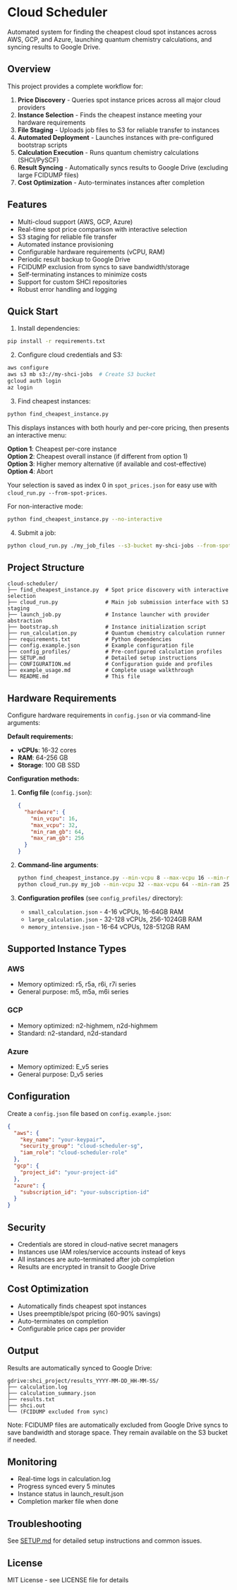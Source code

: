 # Cloud Scheduler

Automated system for finding the cheapest cloud spot instances across AWS, GCP, and Azure, launching quantum chemistry calculations, and syncing results to Google Drive.

## Overview

This project provides a complete workflow for:
1. **Price Discovery** - Queries spot instance prices across all major cloud providers
2. **Instance Selection** - Finds the cheapest instance meeting your hardware requirements
3. **File Staging** - Uploads job files to S3 for reliable transfer to instances
4. **Automated Deployment** - Launches instances with pre-configured bootstrap scripts
5. **Calculation Execution** - Runs quantum chemistry calculations (SHCI/PySCF)
6. **Result Syncing** - Automatically syncs results to Google Drive (excluding large FCIDUMP files)
7. **Cost Optimization** - Auto-terminates instances after completion

## Features

- Multi-cloud support (AWS, GCP, Azure)
- Real-time spot price comparison with interactive selection
- S3 staging for reliable file transfer
- Automated instance provisioning
- Configurable hardware requirements (vCPU, RAM)
- Periodic result backup to Google Drive
- FCIDUMP exclusion from syncs to save bandwidth/storage
- Self-terminating instances to minimize costs
- Support for custom SHCI repositories
- Robust error handling and logging

## Quick Start

1. Install dependencies:
```bash
pip install -r requirements.txt
```

2. Configure cloud credentials and S3:
```bash
aws configure
aws s3 mb s3://my-shci-jobs  # Create S3 bucket
gcloud auth login
az login
```

3. Find cheapest instances:
```bash
python find_cheapest_instance.py
```

This displays instances with both hourly and per-core pricing, then presents an interactive menu:

**Option 1**: Cheapest per-core instance  
**Option 2**: Cheapest overall instance (if different from option 1)  
**Option 3**: Higher memory alternative (if available and cost-effective)  
**Option 4**: Abort

Your selection is saved as index 0 in `spot_prices.json` for easy use with `cloud_run.py --from-spot-prices`.

For non-interactive mode:
```bash
python find_cheapest_instance.py --no-interactive
```

4. Submit a job:
```bash
python cloud_run.py ./my_job_files --s3-bucket my-shci-jobs --from-spot-prices
```

## Project Structure

```
cloud-scheduler/
├── find_cheapest_instance.py  # Spot price discovery with interactive selection
├── cloud_run.py               # Main job submission interface with S3 staging
├── launch_job.py              # Instance launcher with provider abstraction
├── bootstrap.sh               # Instance initialization script
├── run_calculation.py         # Quantum chemistry calculation runner
├── requirements.txt           # Python dependencies
├── config.example.json        # Example configuration file
├── config_profiles/           # Pre-configured calculation profiles
├── SETUP.md                   # Detailed setup instructions
├── CONFIGURATION.md           # Configuration guide and profiles
├── example_usage.md           # Complete usage walkthrough
└── README.md                  # This file
```

## Hardware Requirements

Configure hardware requirements in `config.json` or via command-line arguments:

**Default requirements:**
- **vCPUs**: 16-32 cores
- **RAM**: 64-256 GB
- **Storage**: 100 GB SSD

**Configuration methods:**
1. **Config file** (`config.json`):
   ```json
   {
     "hardware": {
       "min_vcpu": 16,
       "max_vcpu": 32,
       "min_ram_gb": 64,
       "max_ram_gb": 256
     }
   }
   ```

2. **Command-line arguments**:
   ```bash
   python find_cheapest_instance.py --min-vcpu 8 --max-vcpu 16 --min-ram 32 --max-ram 128
   python cloud_run.py my_job --min-vcpu 32 --max-vcpu 64 --min-ram 256
   ```

3. **Configuration profiles** (see `config_profiles/` directory):
   - `small_calculation.json` - 4-16 vCPUs, 16-64GB RAM
   - `large_calculation.json` - 32-128 vCPUs, 256-1024GB RAM  
   - `memory_intensive.json` - 16-64 vCPUs, 128-512GB RAM

## Supported Instance Types

### AWS
- Memory optimized: r5, r5a, r6i, r7i series
- General purpose: m5, m5a, m6i series

### GCP
- Memory optimized: n2-highmem, n2d-highmem
- Standard: n2-standard, n2d-standard

### Azure
- Memory optimized: E_v5 series
- General purpose: D_v5 series

## Configuration

Create a `config.json` file based on `config.example.json`:

```json
{
  "aws": {
    "key_name": "your-keypair",
    "security_group": "cloud-scheduler-sg",
    "iam_role": "cloud-scheduler-role"
  },
  "gcp": {
    "project_id": "your-project-id"
  },
  "azure": {
    "subscription_id": "your-subscription-id"
  }
}
```

## Security

- Credentials are stored in cloud-native secret managers
- Instances use IAM roles/service accounts instead of keys
- All instances are auto-terminated after job completion
- Results are encrypted in transit to Google Drive

## Cost Optimization

- Automatically finds cheapest spot instances
- Uses preemptible/spot pricing (60-90% savings)
- Auto-terminates on completion
- Configurable price caps per provider

## Output

Results are automatically synced to Google Drive:
```
gdrive:shci_project/results_YYYY-MM-DD_HH-MM-SS/
├── calculation.log
├── calculation_summary.json
├── results.txt
├── shci.out
└── (FCIDUMP excluded from sync)
```

Note: FCIDUMP files are automatically excluded from Google Drive syncs to save bandwidth and storage space. They remain available on the S3 bucket if needed.

## Monitoring

- Real-time logs in calculation.log
- Progress synced every 5 minutes
- Instance status in launch_result.json
- Completion marker file when done

## Troubleshooting

See [SETUP.md](SETUP.md) for detailed setup instructions and common issues.

## License

MIT License - see LICENSE file for details
